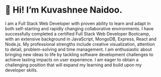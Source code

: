 # 👋 Hi! I’m Kuvashnee Naidoo.

I am a Full Stack Web Developer with proven ability to learn and adapt in both self-starting and rapidly changing collaborative environments. I have successfully completed a certified Full Stack Web Developer Bootcamp, with an extensive background in JavaScript, MongoDB, Express, React and Node.js. My professional strengths include creative visualization, attention to detail, problem-solving and time management. I am enthusiastic about bringing new ideas to life by tackling software development challenges to achieve lasting impacts on user experience. I am eager to obtain a challenging position that will expand my learning and build upon my
developer skills.

<!---
KuvashneeNaidoo/KuvashneeNaidoo is a ✨ special ✨ repository because its `README.md` (this file) appears on your GitHub profile.
You can click the Preview link to take a look at your changes.
--->
